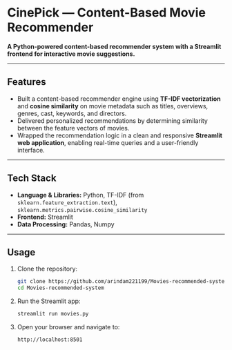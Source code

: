 # CinePick — Content-Based Movie Recommender

**A Python-powered content-based recommender system with a Streamlit frontend for interactive movie suggestions.**

---

##  Features
- Built a content-based recommender engine using **TF-IDF vectorization** and **cosine similarity** on movie metadata such as titles, overviews, genres, cast, keywords, and directors.
- Delivered personalized recommendations by determining similarity between the feature vectors of movies.
- Wrapped the recommendation logic in a clean and responsive **Streamlit web application**, enabling real-time queries and a user-friendly interface.

---

##  Tech Stack
- **Language & Libraries:** Python, TF-IDF (from `sklearn.feature_extraction.text`), `sklearn.metrics.pairwise.cosine_similarity`
- **Frontend:** Streamlit
- **Data Processing:** Pandas, Numpy

---

##  Usage

1. Clone the repository:
    ```bash
    git clone https://github.com/arindam221199/Movies-recommended-system
    cd Movies-recommended-system
    ```

2. Run the Streamlit app:
    ```bash
    streamlit run movies.py
    ```

3. Open your browser and navigate to:
    ```
    http://localhost:8501
    ```
